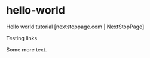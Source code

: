 # hello-world
Hello world tutorial
[nextstoppage.com | NextStopPage]

Testing links

Some more text.
